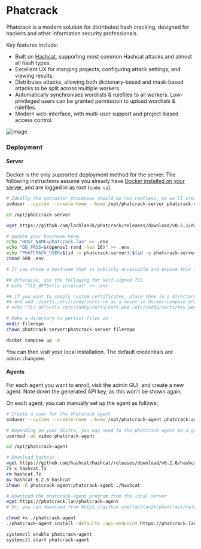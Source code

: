 # Phatcrack

Phatcrack is a modern solution for distributed hash cracking, designed for hackers and other information security professionals.

Key features include:
* Built on [Hashcat](https://hashcat.net), supporting most common Hashcat attacks and almost all hash types.
* Excellent UX for manging projects, configuring attack settings, and viewing results.
* Distributes attacks, allowing both dictionary-based and mask-based attacks to be split across multiple workers.
* Automatically synchronises wordlists & rulefiles to all workers. Low-privileged users can be granted permission to upload wordlists & rulefiles.
* Modern web-interface, with multi-user support and project-based access control.

![image](https://github.com/lachlan2k/phatcrack/assets/4683714/b10df9ec-ed5a-4678-9442-89003636bbce)

### Deployment

#### Server
Docker is the only supported deployment method for the server. The following instructions assume you already have [Docker installed on your server](https://docs.docker.com/engine/install/), and are logged in as root (`sudo su`).

```sh
# Ideally the container processes should be run rootless, so we'll create an unprivileged user.
adduser --system --create-home --home /opt/phatcrack-server phatcrack-server

cd /opt/phatcrack-server

wget https://github.com/lachlan2k/phatcrack/releases/download/v0.5.1/docker-compose.yml

# Update your hostname here:
echo "HOST_NAME=phatcrack.lan" >> .env
echo "DB_PASS=$(openssl rand -hex 16)" >> .env
echo "PHATCRACK_USER=$(id -u phatcrack-server):$(id -g phatcrack-server)" >> .env
chmod 600 .env

# If you chose a hostname that is publicly accessible and expose this to the world (not recommended), Caddy will automatically deploy TLS.

## Otherwise, use the following for self-signed TLS
# echo "TLS_OPTS=tls internal" >> .env

## If you want to supply custom certificates, place them in a directory called `certs`
## And add ./certs:/etc/caddy/certs:ro as a mount in docker-compose.prod.yml for 
# echo "TLS_OPTS=tls /etc/caddy/certs/cert.pem /etc/caddy/certs/key.pem" >> .env

# Make a directory to persist files in
mkdir filerepo
chown phatcrack-server:phatcrack-server filerepo

docker compose up -d
```

You can then visit your local installation. The default credentials are `admin:changeme`.

#### Agents

For each agent you want to enroll, visit the admin GUI, and create a new agent. Note down the generated API key, as this won't be shown again.

On each agent, you can manually set up the agent as follows:

```sh
# Create a user for the phatcrack agent
adduser --system --create-home --home /opt/phatcrack-agent phatcrack-agent

# Depending on your distro, you may need to the phatcrack-agent to a group
usermod -aG video phatcrack-agent

cd /opt/phatcrack-agent

# Download hashcat
wget https://github.com/hashcat/hashcat/releases/download/v6.2.6/hashcat-6.2.6.7z -q -O hashcat.7z
7z x hashcat.7z
rm hashcat.7z
mv hashcat-6.2.6 hashcat
chown -R phatcrack-agent:phatcrack-agent ./hashcat

# Download the phatcrack-agent program from the local server
wget https://phatcrack.lan/phatcrack-agent
# Or, you can download from https://github.com/lachlan2k/phatcrack/releases/download/v0.5.1/phatcrack-agent

chmod +x ./phatcrack-agent
./phatcrack-agent install -defaults -api-endpoint https://phatcrack.lan/api/v1 -auth-key API_KEY_FROM_SERVER_HERE 

systemctl enable phatcrack-agent
systemctl start phatcrack-agent
```